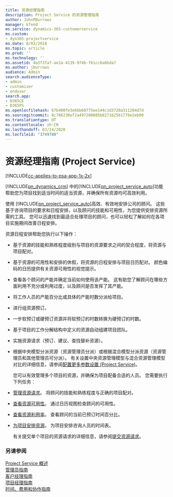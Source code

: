 ```yaml
---
title: 资源经理指南
description: Project Service 的资源管理指南
author: JohnPBurrows
manager: kfend
ms.service: dynamics-365-customerservice
ms.custom:
- dyn365-projectservice
ms.date: 8/03/2018
ms.topic: article
ms.prod: ''
ms.technology: ''
ms.assetid: 4a3f3fa7-ae1a-4139-974b-f61cc8a8bda7
ms.author: jburrows
audience: Admin
search.audienceType:
- admin
- customizer
- enduser
search.app:
- D365CE
- D365PS
ms.openlocfilehash: 67b400fe3e6bb60775ee144c1d3720a311204d7d
ms.sourcegitcommit: 8c786230ef2a497280885b827162561776e2eb00
ms.translationtype: HT
ms.contentlocale: zh-CN
ms.lasthandoff: 03/24/2020
ms.locfileid: "3749780"
---
```

# <a name="resource-manager-guide-project-service"></a>资源经理指南 (Project Service)

[!INCLUDE[cc-applies-to-psa-app-1x-2x](../includes/cc-applies-to-psa-app-1x-2x.md)]

[!INCLUDE[pn_dynamics_crm](../includes/pn-dynamics-crm.md)] 中的[!INCLUDE[pn_project_service_auto](../includes/pn-project-service-auto.md)]功能帮助您为项目找到适当时间的适当资源，并确保所有资源均可高效利用。  
  
 使用 [!INCLUDE[pn_project_service_auto](../includes/pn-project-service-auto.md)]高效、有效地安排公司的顾问。 这些基于咨询项目的要求和日程安排，以及顾问的技能和可用性，为您提供安排资源所需的工具。 您可以迅速找到最适合处理项目的顾问，也可以轻松了解如何在各项目实施期间改善日程安排。  
  
 资源日程安排帮助您执行以下操作：  
  
- 基于资源的技能和熟练程度级别与项目的资源要求之间的契合程度，将资源与项目配对。  
  
- 基于资源的可用性和安排的休假，将资源的日程安排与项目日历配对。 颜色编码的日历提供有关资源可用性的视觉提示。  
  
- 查看各个顾问的产能并确定当前如何使用该产能。 这有助您了解顾问在哪些方面利用不充分或利用过度，以及顾问是否发挥了其产能。  
  
- 将工作人员的产能百分比或具体的产能时数分派给项目。  
  
- 进行组资源预订。  
  
- 一步软预订或硬预订资源并将软预订的时数转换为硬预订的时数。  
  
- 基于项目的工作分解结构中定义的资源自动组建项目团队。  
  
- 实施资源请求（预订、建议、查找替补资源）。  
  
- 根据中央模型分派资源（资源管理员分派）或根据混合模型分派资源（资源管理员和其他管理员可分派）。 有关设置中央资源管理模型与混合资源管理模型对比的详细信息，请参阅[配置更多参数设置 (Project Service)](../project-service/configure-additional-parameters-settings.md)。  
  
  您可以有效管理多个项目的资源，并确保为项目配备合适的人员。 您需要执行下列任务：  
  
- [管理资源请求](../project-service/manage-resource-requests.md)。 将顾问的技能和熟练程度与正确的项目配对。  
  
- [查看资源可用性](../project-service/view-resource-availability.md)。 通过日历视图检查顾问的可用性。  
  
- [查看资源利用率](../project-service/view-resource-utilization.md)。 查看顾问的当前已预订时间百分比。  
  
- [为项目安排资源](../project-service/schedule-resources-project.md)。 为项目安排咨询人员的时间表。  
  
  有关提交单个项目的资源请求的详细信息，请参阅[提交资源请求](../project-service/submit-resource-requests.md)。  
  
### <a name="see-also"></a>另请参阅  
 [Project Service 概述](../project-service/overview.md)   
 [管理员指南](../project-service/admin-guide.md)   
 [客户经理指南](../project-service/account-manager-guide.md)   
 [项目经理指南](../project-service/project-manager-guide.md)   
 [时间、费用和协作指南](../project-service/time-expense-collaboration-guide.md)
